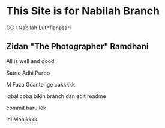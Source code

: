 # This Site is for Nabilah Branch

CC : Nabilah Luthfianasari

## Zidan "The Photographer" Ramdhani

All is well and good

Satrio Adhi Purbo

M Faza Guantenge cukkkkk

iqbal coba bikin branch dan edit readme

commit baru lek

ini Monikkkk